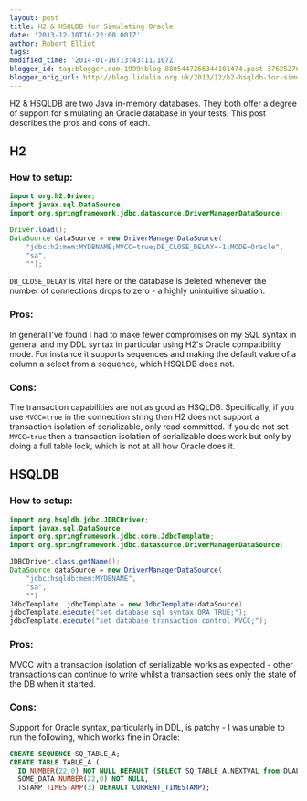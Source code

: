 ```yaml
---
layout: post
title: H2 & HSQLDB for Simulating Oracle
date: '2013-12-10T16:22:00.001Z'
author: Robert Elliot
tags: 
modified_time: '2014-01-16T13:43:11.107Z'
blogger_id: tag:blogger.com,1999:blog-8805447266344101474.post-3762527646654832426
blogger_orig_url: http://blog.lidalia.org.uk/2013/12/h2-hsqldb-for-simulating-oracle.html
---
```


H2 & HSQLDB are two Java in-memory databases. They both offer a degree of 
support for simulating an Oracle database in your tests. This post describes the 
pros and cons of each.

## H2
### How to setup:

```java
import org.h2.Driver;
import javax.sql.DataSource;
import org.springframework.jdbc.datasource.DriverManagerDataSource;

Driver.load();
DataSource dataSource = new DriverManagerDataSource(
    "jdbc:h2:mem:MYDBNAME;MVCC=true;DB_CLOSE_DELAY=-1;MODE=Oracle",
    "sa",
    "");

```

`DB_CLOSE_DELAY` is vital here or the database is deleted whenever the number of 
connections drops to zero - a highly unintuitive situation.

### Pros:
In general I've found I had to make fewer compromises on my SQL syntax in 
general and my DDL syntax in particular using H2's Oracle compatibility mode. 
For instance it supports sequences and making the default value of a column a 
select from a sequence, which HSQLDB does not.

### Cons:
The transaction capabilities are not as good as HSQLDB. Specifically, if you use 
`MVCC=true` in the connection string then H2 does not support a transaction 
isolation of serializable, only read committed. If you do not set `MVCC=true` 
then a transaction isolation of serializable does work but only by doing a full 
table lock, which is not at all how Oracle does it.

## HSQLDB
### How to setup:
```java
import org.hsqldb.jdbc.JDBCDriver;
import javax.sql.DataSource;
import org.springframework.jdbc.core.JdbcTemplate;
import org.springframework.jdbc.datasource.DriverManagerDataSource;

JDBCDriver.class.getName();
DataSource dataSource = new DriverManagerDataSource(
    "jdbc:hsqldb:mem:MYDBNAME",
    "sa",
    "")
JdbcTemplate  jdbcTemplate = new JdbcTemplate(dataSource)
jdbcTemplate.execute("set database sql syntax ORA TRUE;");
jdbcTemplate.execute("set database transaction control MVCC;");

```

### Pros:
MVCC with a transaction isolation of serializable works as expected - other 
transactions can continue to write whilst a transaction sees only the state of 
the DB when it started.

### Cons:
Support for Oracle syntax, particularly in DDL, is patchy - I was unable to run 
the following, which works fine in Oracle:
```sql
CREATE SEQUENCE SQ_TABLE_A;
CREATE TABLE TABLE_A (
  ID NUMBER(22,0) NOT NULL DEFAULT (SELECT SQ_TABLE_A.NEXTVAL from DUAL),
  SOME_DATA NUMBER(22,0) NOT NULL,
  TSTAMP TIMESTAMP(3) DEFAULT CURRENT_TIMESTAMP);

```
